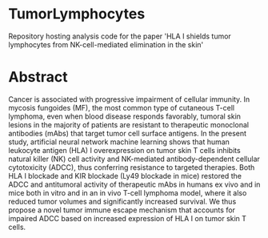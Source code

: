 # TumorLymphocytes

Repository hosting analysis code for the paper 'HLA I shields tumor lymphocytes from NK-cell-mediated elimination in the skin'

# Abstract

Cancer is associated with progressive impairment of cellular immunity. In mycosis fungoides (MF), the most common type of cutaneous T-cell lymphoma, even when blood disease responds favorably, tumoral skin lesions in the majority of patients are resistant to therapeutic monoclonal antibodies (mAbs) that target tumor cell surface antigens. In the present study, artificial neural network machine learning shows that human leukocyte antigen (HLA) I overexpression on tumor skin T cells inhibits natural killer (NK) cell activity and NK-mediated antibody-dependent cellular cytotoxicity (ADCC), thus conferring resistance to targeted therapies. Both HLA I blockade and KIR blockade (Ly49 blockade in mice) restored the ADCC and antitumoral activity of therapeutic mAbs in humans ex vivo and in mice both in vitro and in an in vivo T-cell lymphoma model, where it also reduced tumor volumes and significantly increased survival. We thus propose a novel tumor immune escape mechanism that accounts for impaired ADCC based on increased expression of HLA I on tumor skin T cells. 
